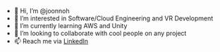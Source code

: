 - 👋 Hi, I’m @joonnoh
- 👀 I’m interested in Software/Cloud Engineering and VR Development
- 🌱 I’m currently learning AWS and Unity
- 💞️ I’m looking to collaborate with cool people on any project
- 📫 Reach me via [LinkedIn](https://www.linkedin.com/in/joonnoh/)

<!---
joonnoh/joonnoh is a ✨ special ✨ repository because its `README.md` (this file) appears on your GitHub profile.
You can click the Preview link to take a look at your changes.
--->
